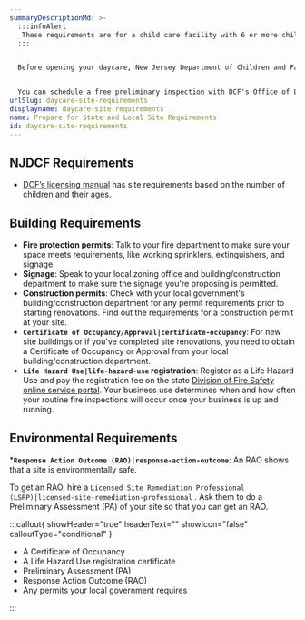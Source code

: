 ```yaml
---
summaryDescriptionMd: >-
  :::infoAlert 
   These requirements are for a child care facility with 6 or more children. Go to [your profile ](https://dev.account.business.nj.gov/profile)to change this selection if necessary.
  :::


  Before opening your daycare, New Jersey Department of Children and Families (DCF) and your local government require your building and property to be inspected.


  You can schedule a free preliminary inspection with DCF's Office of Licensing at 1-877-667-9845.
urlSlug: daycare-site-requirements
displayname: daycare-site-requirements
name: Prepare for State and Local Site Requirements
id: daycare-site-requirements
---
```

## NJDCF Requirements

* [DCF’s licensing manual](https://www.nj.gov/dcf/providers/licensing/laws/CCCmanual.pdf) has site requirements based on the number of children and their ages.

## Building Requirements

* **Fire protection permits**: Talk to your fire department to make sure your space meets requirements, like working sprinklers, extinguishers, and signage.
* **Signage**: Speak to your local zoning office and building/construction department to make sure the signage you're proposing is permitted.
* **Construction permits**: Check with your local government's building/construction department for any permit requirements prior to starting renovations. Find out the requirements for a construction permit at your site.
* **`Certificate of Occupancy/Approval|certificate-occupancy`**: For new site buildings or if you've completed site renovations, you need to obtain a Certificate of Occupancy or Approval from your local building/construction department.
* **`Life Hazard Use|life-hazard-use` registration**: Register as a Life Hazard Use and pay the registration fee on the state [Division of Fire Safety online service portal](https://firesolutions.dca.nj.gov/ultra-fire-home/). Your business use determines when and how often your routine fire inspections will occur once your business is up and running.

## Environmental Requirements

***`Response Action Outcome (RAO)|response-action-outcome`**:  An RAO shows that a site is environmentally safe.

To get an RAO, hire a `Licensed Site Remediation Professional (LSRP)|licensed-site-remediation-professional` . Ask them to do a Preliminary Assessment (PA) of your site so that you can get an RAO.

:::callout{ showHeader="true" headerText="" showIcon="false" calloutType="conditional" }

* A Certificate of Occupancy
* A Life Hazard Use registration certificate
* Preliminary Assessment (PA)
* Response Action Outcome (RAO)
* Any permits your local government requires

:::